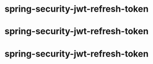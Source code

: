 # spring-security-jwt-refresh-token
# spring-security-jwt-refresh-token
# spring-security-jwt-refresh-token
